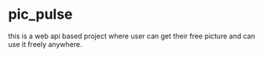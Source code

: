 # pic_pulse
this is a web api based project where user can get their free picture and can use it freely anywhere.
